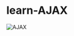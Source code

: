 # learn-AJAX
![AJAX](https://github.com/skillzam/learn-AJAX/assets/113600333/2748493a-b47a-4243-9056-592aaac17b2c)
